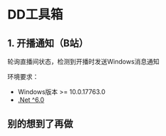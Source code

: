# DD工具箱

## 1. 开播通知（B站）

轮询直播间状态，检测到开播时发送Windows消息通知

环境要求：
* Windows版本 >= 10.0.17763.0
* [.Net ^6.0](https://dotnet.microsoft.com/en-us/download/dotnet/thank-you/runtime-desktop-6.0.12-windows-x64-installer)

## 别的想到了再做